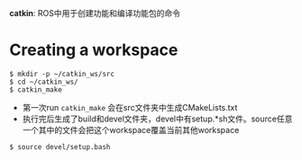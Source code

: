 **catkin**: ROS中用于创建功能和编译功能包的命令
# Creating a workspace
    $ mkdir -p ~/catkin_ws/src
    $ cd ~/catkin_ws/
    $ catkin_make
    
- 第一次run `catkin_make` 会在src文件夹中生成CMakeLists.txt
- 执行完后生成了build和devel文件夹，devel中有setup.*sh文件。source任意一个其中的文件会把这个workspace覆盖当前其他workspace
 ```
$ source devel/setup.bash
```


